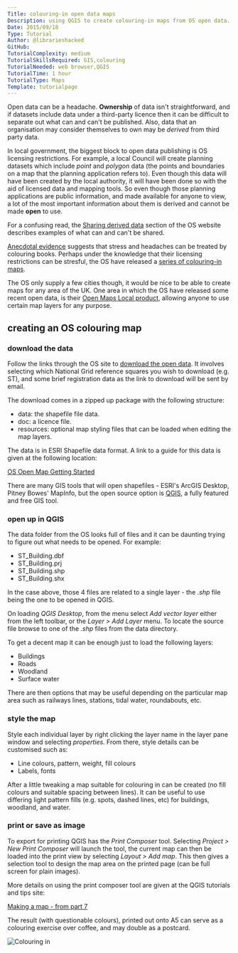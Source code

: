 ```yaml
---
Title: colouring-in open data maps
Description: using QGIS to create colouring-in maps from OS open data.
Date: 2015/09/18
Type: Tutorial
Author: @librarieshacked
GitHub: 
TutorialComplexity: medium
TutorialSkillsRequired: GIS,colouring
TutorialNeeded: web browser,QGIS
TutorialTime: 1 hour
TutorialType: Maps
Template: tutorialpage
---
```


Open data can be a headache.  **Ownership** of data isn't straightforward, and if datasets include data under a third-party licence then it can be difficult to separate out what can and can't be published.  Also, data that an organisation may consider themselves to own may be *derived* from third party data.

In local government, the biggest block to open data publishing is OS licensing restrictions.  For example, a local Council will create planning datasets which include *point* and *polygon* data (the points and boundaries on a map that the planning application refers to).  Even though this data will have been created by the local authority, it will have been done so with the aid of licensed data and mapping tools.  So even though those planning applications are public information, and made available for anyone to view, a lot of the most important information about them is derived and cannot be made **open** to use.

For a confusing read, the [Sharing derived data](https://www.ordnancesurvey.co.uk/business-and-government/help-and-support/public-sector/guidance/derived-data-exemptions.html) section of the OS website describes examples of what can and can't be shared.

[Anecdotal evidence](http://www.independent.co.uk/arts-entertainment/art/features/colouring-books-for-adults-how-the-french-are-going-crazy-for-crayolas-9883103.html) suggests that stress and headaches can be treated by colouring books.  Perhaps under the knowledge that their licensing restrictions can be stresful, the OS have released a [series of colouring-in maps](http://www.ordnancesurvey.co.uk/blog/2015/08/maps-join-adult-colouring-in/).

The OS only supply a few cities though, it would be nice to be able to create maps for any area of the UK.  One area in which the OS have released some recent open data, is their [Open Maps Local product](https://www.ordnancesurvey.co.uk/business-and-government/products/os-open-map-local.html), allowing anyone to use certain map layers for any purpose.

## creating an OS colouring map

### download the data

Follow the links through the OS site to [download the open data](https://www.ordnancesurvey.co.uk/opendatadownload/products.html).  It involves selecting which National Grid reference squares you wish to download (e.g. ST), and some brief registration data as the link to download will be sent by email.

The download comes in a zipped up package with the following structure:

- data: the shapefile file data.
- doc: a licence file.
- resources: optional map styling files that can be loaded when editing the map layers.

The data is in ESRI Shapefile data format.   A link to a guide for this data is given at the following location:

[OS Open Map Getting Started](http://www.ordnancesurvey.co.uk/docs/user-guides/os-open-map-local-getting-started-guide.pdf)

There are many GIS tools that will open shapefiles - ESRI's ArcGIS Desktop, Pitney Bowes' MapInfo, but the open source option is [QGIS](http://qgis.org/en/site/), a fully featured and free GIS tool.

### open up in QGIS

The data folder from the OS looks full of files and it can be daunting trying to figure out what needs to be opened.  For example:

- ST_Building.dbf
- ST_Building.prj
- ST_Building.shp
- ST_Building.shx

In the case above, those 4 files are related to a single layer - the *.shp* file being the one to be opened in QGIS.  

On loading *QGIS Desktop*, from the menu select *Add vector layer* either from the left toolbar, or the *Layer > Add Layer* menu.  To locate the source file browse to one of the *.shp* files from the data directory.

To get a decent map it can be enough just to load the following layers:

- Buildings
- Roads
- Woodland
- Surface water

There are then options that may be useful depending on the particular map area such as railways lines, stations, tidal water, roundabouts, etc.

### style the map

Style each individual layer by right clicking the layer name in the layer pane window and selecting *properties*.  From there, style details can be customised such as:

- Line colours, pattern, weight, fill colours
- Labels, fonts
 
After a little tweaking a map suitable for colouring in can be created (no fill colours and suitable spacing between lines).  It can be useful to use differing light pattern fills (e.g. spots, dashed lines, etc) for buildings, woodland, and water.

### print or save as image

To export for printing QGIS has the *Print Composer* tool.  Selecting *Project > New Print Composer* will launch the tool, the current map can then be loaded into the print view by selecting *Layout > Add map*.  This then gives a selection tool to design the map area on the printed page (can be full screen for plain images).

More details on using the print composer tool are given at the QGIS tutorials and tips site:

[Making a map - from part 7](http://www.qgistutorials.com/en/docs/making_a_map.html)

The result (with questionable colours), printed out onto A5 can serve as a colouring exercise over coffee, and may double as a postcard.

<img src="/images/MapColouringInSmall.jpg" class="img-responsive" alt="Colouring in">